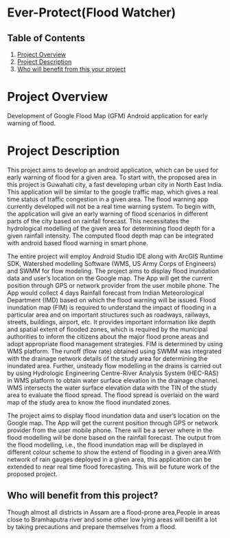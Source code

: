 # Ever-Protect(Flood Watcher)

## Table of Contents
1. [Project Overview](#project-overview)
1. [Project Description](#project-description)
1. [Who will benefit from this your project](#who-will-benefit-from-this-your-project)

# Project Overview
  Development of Google Flood Map (GFM) Android application for early warning of flood.
# Project Description

This project aims to develop an android application, which can be used for early warning of flood for a given area. To start with, the proposed area in this project is Guwahati city, a fast developing urban city in North East India. This application will be similar to the google traffic map, which gives a real time status of traffic congestion in a given area. The flood warning app currently developed will not be a real time warning system. To begin with, the application will give an early warning of flood scenarios in different parts of the city based on rainfall forecast. This necessitates the hydrological modelling of the given area for determining flood depth for a given rainfall intensity. The computed flood depth map can be integrated with android based flood warning in smart phone.


The entire project will employ Android Studio IDE along with ArcGIS Runtime SDK, Watershed modelling Software (WMS, US Army Corps of Engineers) and SWMM for flow modeling. The project aims to display flood inundation data and user’s location on the Google map. The App will get the current position through GPS or network provider from the user mobile phone. The App would collect 4 days Rainfall forecast from Indian Meteorological Department (IMD) based on which the flood warning will be issued. Flood inundation map (FIM) is required to understand the impact of flooding in a particular area and on important structures such as roadways, railways, streets, buildings, airport, etc. It provides important information like depth and spatial extent of flooded zones, which is required by the municipal authorities to inform the citizens about the major flood prone areas and adopt appropriate flood management strategies. FIM is determined by using WMS platform. The runoff (flow rate) obtained using SWMM was integrated with the drainage network details of the study area for determining the inundated area. Further, unsteady flow modelling in the drains is carried out by using Hydrologic Engineering Centre-River Analysis System (HEC-RAS) in WMS platform to obtain water surface elevation in the drainage channel. WMS intersects the water surface elevation data with the TIN of the study area to evaluate the flood spread. The flood spread is overlaid on the ward map of the study area to know the flood inundated zones. 

The project aims to display flood inundation data and user’s location on the Google map. The App will get the current position through GPS or network provider from the user mobile phone. There will be a server where in the flood modelling will be done based on the rainfall forecast. The output from the flood modelling, i.e., the flood inundation map will be displayed in different colour scheme to show the extend of flooding in a given area.With network of rain gauges deployed in a given area, this application can be extended to near real time flood forecasting. This will be future work of the proposed project.


## Who will benefit from this project?

  Though almost all districts in Assam are a flood-prone area,People in areas close to Bramhaputra river and some other low lying areas will benifit a lot by taking precautions and prepare themselves from a flood. 
